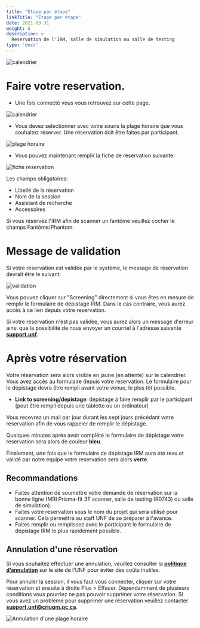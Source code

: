 ```yaml
---
title: "Étape par étape"
linkTitle: "Étape par étape"
date: 2021-03-31
weight: 6
description: >
  Reservation de l'IRM, salle de simulation ou salle de testing
type: 'docs'
---
```


![calendrier](/images/documentation/reservation_login.png)

# Faire votre reservation.

- Une fois connecté vous vous retrouvez sur cette page.

![calendrier](/images/documentation/fr/reservation_mri_1.png)

- Vous devez selectionner avec votre souris la plage horaire que vous souhaitez réserver. Une réservation doit être faites par participant.

![plage horaire](/images/documentation/fr/reservation_mri_2b.png)

- Vous pouvez maintenant remplir la fiche de réservation suivante:

![fiche reservation](/images/documentation/fr/reservation_mri_3.png)

Les champs obligatoires:
- Libellé de la réservation
- Nom de la session
- Assistant de recherche
- Accessoires

Si vous réservez l'IRM afin de scanner un fantôme veuillez cocher le champs Fantôme/Phantom.

# Message de validation

Si votre reservation est validée par le système, le message de réservation devrait être le suivant:

![validation](/images/documentation/fr/reservation_mri_4.png)

Vous pouvez cliquer sur "Screening" directement si vous êtes en mesure de remplir le formulaire de dépistage IRM. Dans le cas contraire, vous aurez accès à ce lien depuis votre reservation.

Si votre reservation n'est pas validée, vous aurez alors un message d'erreur ainsi que la possibilité de nous envoyer un courriel à l'adresse suivante __[support.unf](mailto:support.unf@criugm.qc.ca?subject=Reservation_MRI)__.

# Après votre réservation

Votre réservation sera alors visible en jaune (en attente) sur le calendrier. Vous avez accès au formulaire depuis votre reservation. Le formulaire pour le dépistage devra être rempli avant votre venue, le plus tôt possible.

- **Link to screening/depistage**: dépistage à faire remplir par le participant (peut être rempli depuis une tablette ou un ordinateur)

Vous recevrez un mail par jour durant les sept jours précédant votre reservation afin de vous rappeler de remplir le dépistage.

Quelques minutes après avoir complêté le formulaire de dépistage votre reservation sera alors de couleur **bleu**.

Finalement, une fois que le formulaire de dépistage IRM aura été revu et validé par notre équipe votre reservation sera alors **verte**.

## Recommandations

* Faites attention de soumettre votre demande de réservation sur la bonne ligne (MRI Prisma-fit 3T scanner, salle de testing (R0743) ou salle de simulation).
* Faites votre reservation sous le nom du projet qui sera utilisé pour scanner. Cela permettra au staff UNF de se préparer à l'avance.
* Faites remplir ou remplissez avec le participant le formulaire de dépistage IRM le plus rapidement possible.

## Annulation d'une réservation

 Si vous souhaitez effectuer une annulation, veuillez consulter la [__politique d’annulation__](http://www.unf-montreal.ca/fr/rate) sur le site de l’UNF pour éviter des coûts inutiles.

 Pour annuler la session, il vous faut vous connecter, cliquer sur votre réservation et ensuite à droite Plus > Effacer. Dépendamment de plusieurs conditions vous pourriez ne pas pouvoir supprimer votre réservation. Si vous avez un problème pour supprimer une réservation veuillez contacter __[support.unf@criugm.qc.ca](mailto:support.unf@criugm.qc.ca?subject=Delete_reservation)__.

 ![Annulation d'une plage horaire](/images/documentation/fr/reservation_mri_cancel.png)
